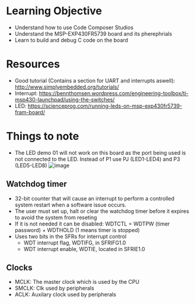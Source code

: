 # Learning Objective

- Understand how to use Code Composer Studios
- Understand the MSP-EXP430FR5739 board and its pherephrials
- Learn to build and debug C code on the board

# Resources

- Good tutorial (Contains a section for UART and interrupts aswell): http://www.simplyembedded.org/tutorials/
- Interrupt: https://bennthomsen.wordpress.com/engineering-toolbox/ti-msp430-launchpad/using-the-switches/
- LED: https://scienceprog.com/running-leds-on-msp-exp430fr5739-fram-board/

# Things to note

- The LED demo 01 will not work on this board as the port being used is not connected to the LED. Instead of P1 use PJ (LED1-LED4) and P3 (LED5-LED8)
  ![image](https://user-images.githubusercontent.com/71032077/158940301-112b4f6f-1503-41d4-b6d1-7aad09f8947c.png)

## Watchdog timer

- 32-bit counter that will cause an interrupt to perform a controlled system restart when a software issue occurs.
- The user must set up, halt or clear the watchdog timer before it expires to avoid the system from reseting
- If it is not needed it can be disabled: WDTCTL = WDTPW (timer password) + WDTHOLD (1 means timer is stopped)
- Uses two bits in the SFRs for interrupt control
  - WDT interrupt flag, WDTIFG, in SFRIFG1.0
  - WDT interrupt enable, WDTIE, located in SFRIE1.0

## Clocks

- MCLK: The master clock which is used by the CPU
- SMCLK: Clk used by peripherals
- ACLK: Auxilary clock used by peripherals
